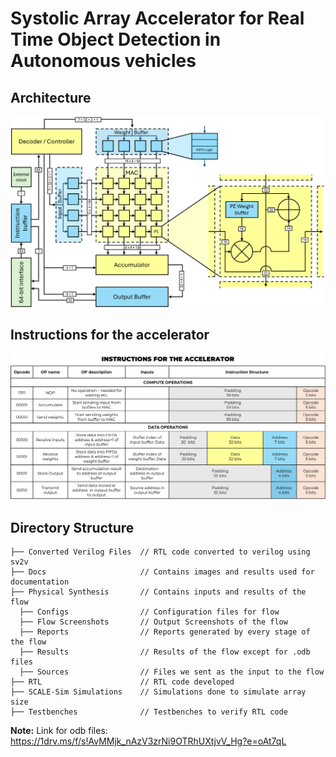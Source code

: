 # Systolic Array Accelerator for Real Time Object Detection in Autonomous vehicles

## Architecture

![Alt text](https://github.com/Ajsat3801/Systolic_Array_RTL/blob/main/Docs/Architecture.png "Architecture")

## Instructions for the accelerator

![Alt text](https://github.com/Ajsat3801/Systolic_Array_RTL/blob/main/Docs/Instructions.png "Instructions")

## Directory Structure
```
├── Converted Verilog Files  // RTL code converted to verilog using sv2v        
├── Docs                     // Contains images and results used for documentation
├── Physical Synthesis       // Contains inputs and results of the flow
  ├── Configs                // Configuration files for flow
  ├── Flow Screenshots       // Output Screenshots of the flow
  ├── Reports                // Reports generated by every stage of the flow
  ├── Results                // Results of the flow except for .odb files
  ├── Sources                // Files we sent as the input to the flow
├── RTL                      // RTL code developed 
├── SCALE-Sim Simulations    // Simulations done to simulate array size
├── Testbenches              // Testbenches to verify RTL code
```
**Note:** Link for odb files: https://1drv.ms/f/s!AvMMjk_nAzV3zrNi9OTRhUXtjvV_Hg?e=oAt7qL

